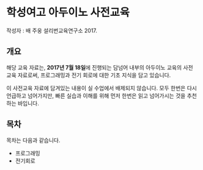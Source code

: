 # 학성여고 아두이노 사전교육
작성자 : 배 주웅
설리번교육연구소 2017.

## 개요

해당 교육 자료는, **2017년 7월 18일**에 진행되는 담넘어 내부의 아두이노 교육의 사전 교육 자료로써, 프로그래밍과 전기 회로에 대한 기초 지식을 담고 있습니다. 

이 사전교육 자료에 담겨있는 내용이 실 수업에서 배제되지 않습니다. 모두 한번은 다시 언급하고 넘어가지만, 빠른 실습과 이해를 위해 먼저 한번은 읽고 넘어가시는 것을 추천하는 바입니다.

## 목차

목차는 다음과 같습니다.

* 프로그래밍
* 전기회로